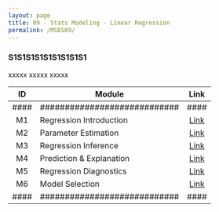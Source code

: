 ```yaml
---
layout: page
title: 09 - Stats Modeling - Linear Regression
permalink: /MSDS09/
---
```


<h3>S1S1S1S1S1S1S1S1S1</h3>

xxxxx xxxxx xxxxx

| ID | Module                     |Link|
|:--:|----------------------------|:--:|
|####|############################|####|
| M1 | Regression Introduction    |[Link](/01-MSDS/MSDS07/M1/)|
| M2 | Parameter Estimation       |[Link](/01-MSDS/MSDS07/M2/)|
| M3 | Regression Inference       |[Link](/01-MSDS/MSDS07/M3/)|
| M4 | Prediction & Explanation   |[Link](/01-MSDS/MSDS07/M4/)|
| M5 | Regression Diagnostics     |[Link](/01-MSDS/MSDS07/M5/)|
| M6 | Model Selection            |[Link](/01-MSDS/MSDS07/M6/)|
|####|############################|####|

